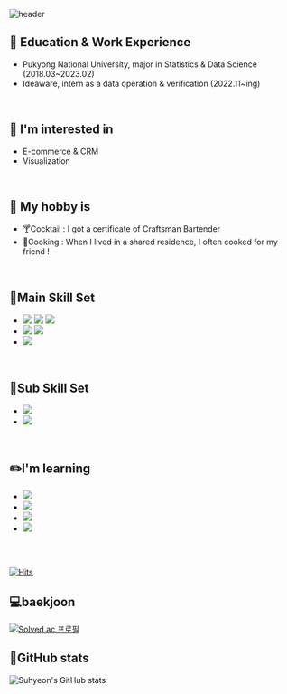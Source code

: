 ![header](https://capsule-render.vercel.app/api?type=Waving&color=F8B195&height=250&section=header&text=%20♥Welcome♥&fontSize=70&fontAlignY=30&desc=Suhyeon's%20Github&descSize=25&descAlign=80&descAlignY=50)

## 📗 Education & Work Experience
- Pukyong National University, major in Statistics & Data Science (2018.03~2023.02)
- Ideaware, intern as a data operation & verification (2022.11~ing)
<br>

## 🙆‍ I'm interested in
- E-commerce & CRM
- Visualization
<br>

## 🤭 My hobby is
- 🍸Cocktail : I got a certificate of Craftsman Bartender
- 🍳Cooking : When I lived in a shared residence, I often cooked for my friend !
<br>

## 🚀Main Skill Set
- <img src="https://img.shields.io/badge/Python-3766AB?style=flat-square&logo=Python&logoColor=white"/> <img src="https://img.shields.io/badge/jupyter-F37626?style=flat&logo=Jupyter&logoColor=white"/> <img src="https://img.shields.io/badge/Google Colab-F9AB00?style=flat&logo=Google Colab&logoColor=white"/>
- <img src="https://img.shields.io/badge/R-276DC3?style=flat&logo=R&logoColor=white"/> <img src="https://img.shields.io/badge/RStudio-75AADB?style=flat&logo=RStudio&logoColor=white"/>
- <img src="https://img.shields.io/badge/SQL-4479A1?style=flat&logo=MySQL&logoColor=white"/>
<br>

## 🚀Sub Skill Set
- <img src="https://img.shields.io/badge/Figma-F24E1E?style=flat&logo=Figma&logoColor=white"/>
- <img src="https://img.shields.io/badge/Tableau-E97627?style=flat&logo=Tableau&logoColor=white"/>
<br>

## ✏️I'm learning
- <img src="https://img.shields.io/badge/Amazon AWS-232F3E?style=flat&logo=Amazon AWS&logoColor=white"/> 
- <img src="https://img.shields.io/badge/JavaScript-F7DF1E?style=flat&logo=JavaScript&logoColor=white"/>
- <img src="https://img.shields.io/badge/Apache-D22128?style=flat&logo=Apache&logoColor=white"/>
- <img src="https://img.shields.io/badge/Ubuntu-E95420?style=flat&logo=Ubuntu&logoColor=white"/>
<br>

## 
[![Hits](https://hits.seeyoufarm.com/api/count/incr/badge.svg?url=https%3A%2F%2Fgithub.com%2Fgjbae1212%2Fhit-counter&count_bg=%23E1ACE7&title_bg=%23555555&icon=python.svg&icon_color=%23E1ACE7&title=hits&edge_flat=false)](https://hits.seeyoufarm.com)

## 💻baekjoon
[![Solved.ac 프로필](http://mazassumnida.wtf/api/v2/generate_badge?boj=tngus4334)](https://solved.ac/tngus4334)

## 🐾GitHub stats
![Suhyeon's GitHub stats](https://github-readme-stats.vercel.app/api?username=tngus4334&show_icons=true&theme=radical)
